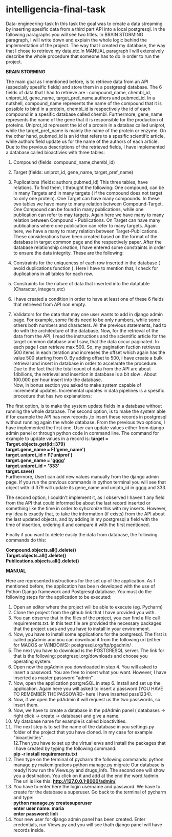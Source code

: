# intelligencia-final-task
Data-engineering-task In this task the goal was to create a data streaming by inserting spesific data from a third part API into a local postgresql. In the following paragraphs you will see two titles. In BRAIN STORMING paragraph, I will write down and explain the whole logic behind the implementation of the project. The way that I created my database, the way that I chose to retrieve my data,etc.In MANUAL paragraph I will extensively describe the whole procedure that someone has to do in order to run the project.

**BRAIN STORMING**

The main goal as I mentioned before, is to retrieve data from an API (especially spesific fields) and store them in a postgresql database. The 6 fields of data that I had to retrieve are : compound_name, chembl_id, uniprot_id, gene_name, target_pref_name,authors and pubmed_id. In a nutshell, compound_name represents the name of the compound that it is possible to bind in a protein, chembl_id is respectively the id of each compound in a spesific database called chembl. Furthermore, gene_name represents the name of the gene that it is responsible for the production of proteins. Uniprot_id represent the id of a protein in a databas called uniprot, while the target_pref_name is mainly the name of the protein or enzyme. On the other hand, pubmed_id is an id that refers to a spesific scientific article, while authors field update us for the name of the authors of each article. Due to the previous descriptions of the retrieved fields, I have implemented a database called bioactivies with three tables:

1. Compound (fields: compound_name,chembl_id)

2. Target (fields: uniprot_id, gene_name, target_pref_name)

3. Puplications (fields: authors,pubmed_id) This three tables, have relations. To find them, I throught the following: One compound, can be in many Targets and in many targets ( if the compound does not target to only one protein). One Target can have many compounds. In these two tables we have many to many relation between Compound-Target. One Compound can be found in many publications, while one publication can refer to may targets. Again here we have many to many relation between Compound - Publications. On Target can have many publications where one publication can refer to many targets. Again here, we have a many to many relation between Target-Publications . These considerations have been created based on the format of the database in target common page and the respectively paper. After the database relationship creation, I have entered some constraints in order to ensure the data integrity. These are the following:

1. Constraints for the uniqueness of each row inserted in the database ( avoid duplications function ). Here I have to mention that, I check for duplications in all tables for each row. 

2. Constraints for the nature of data that inserted into the datatable (Character, integers,etc)

3. I have created a condition in order to have at least one of these 6 fields that retrieved from API non empty.

4. Validators for the data that may one user wants to add in django admin page. For example, some fields need to be only numbers, while some others both numbers and characters. All the previous statements, had to do with the architecture of the database. Now, for the retrieval of the data from the API, I read the instructions and the scientific article for the target common database and I saw, that the data occur paginated. In each page I can retrieve max 500. So, my pagination fuction retrieves 500 items in each iteration and increases the offset which again has the value 500 starting from 0. By adding offset to 500, I have create a bulk retrieval and insert in database in order to accelarate the procedure. Due to the fact that the total count of data from the API are about 14bilions, the retrieval and insertion in database is a bit slow . About 100.000 per hour insert into the database.<br/>
Now, in bonus section you asked to make system capable of incremental updates. Incremental updates in data pipelines is a spesific procedure that has two explanations:

The first option, is to make the system update fields in a database without running the whole database.
The second option, is to make the system able if for example the API has new records ,to insert these records in postgresql without running again the whole database. From the previous two options, I have implemented the first one. User can update values either from django admin panel or through python code in command line. The command for example to update values in a record is:
**target = Target.objects.get(id=379)**<br/>
**target.gene_name = F('gene_name')**<br/>
**target.uniprot_id = F('uniprot')**<br/>
**target.gene_name = 'gggg'**<br/>
**target.uniprot_id = '333'**<br/>
**target.save()**<br/>
Furthermore, Usert can add new values manually from the django admin page.
If you run the previous commands in python terminal you will see that object with id 379 will update its gene_name and unipto_id in gggg and 333.

The second option, I couldn't implement it, as I observed I haven't any field from the API that could informed be about the last record inserted or something like the time in order to syhcronize this with my inserts. However, my idea is exactly that, to take the information (if exists) from the API about the last updated objects, and by adding in my postgresql a field with the time of insertion, ordering it and compare it with the first mentioned.

Finally if you want to delete easily the data from database, the following commands do this:

**Compound.objects.all().delete()**<br/>
**Target.objects.all().delete()**<br/>
**Publications.objects.all().delete()**<br/>


**MANUAL**

Here are represented instructions for the set up of the application. As I mentioned before, the application has bee n developed with the use of Python Django framework and Postgresql database. You must do the following steps for the application to be executed:

1. Open an editor where the project will be able to execute (eg. Pycharm) 
2. Clone the project from the github link that I have provided you with.
3. You can observe that in the files of the project, you can find a file call requirements.txt. In this text file are provided the necessary packages that the project uses and you have to install in your environment.
4. Now, you have to install some applications for the postgresql. The first is called pgAdmin and you can download it from the following url (either for MACOS or WINDOWS): postgresql.org/ftp/pgadmin/ .
5. The next you have to download is the POSTGRESQL server. The link for that is the following: postgresql.org/downloads and choose you operating system.
6. Open now the pgAdmin you downloaded in step 4. You will asked to insert a password. You are free to insert what you want. However, I have inserted as master password "admin" .
7. Now, open the application postgreSQL in step 6. Install and set up the application. Again here you will asked to insert a password (YOU HAVE TO REMEMBER THE PASSOWRD- here I have inserted pass1234).
8. Now, if we open the pdAdmin it will request us the two passwords, so insert them.
9. Now, we have to create a database in the pdAdmin panel ( databases -> right click -> create -> database) and give a name.<br/>
10. My database name for example is called bioactivities.<br/>
11. The next step is to set the name of the database in you settings.py folder of the project that you have cloned. In my case for example "bioactivities".<br/>
12.Then you have to set up the virtual envs and install the packages that I have created by typing the following command: <br/>
**pip -r install requirements.txt** <br/>
13. Then type on the terminal of pycharm the following commands: python manage.py makemigrations python manage.py migrate
Our database is ready! Now run the Views.py and drugs_info. The second one will show you a destination. You click on it and add at the end the word /admin. The url is like this: **http://127.0.0.1:8000/admin/** <br/>
14. You have to enter here the login username and password. We have to create for the database a superuser. Go back to the terminal of pycharm and type: <br/>
**python manage.py createsuperuser**<br/>
**enter user name: maria** <br/>
**enter password: lioli**<br/>
15. Your new user for django admin panel has been created. Enter credentials, run Views.py and you will see thath django panel will have records inside.





